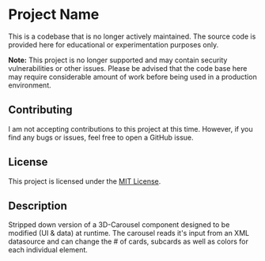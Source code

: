 # Project Name

This is a codebase that is no longer actively maintained. The source code is provided here for educational or experimentation purposes only.

**Note:** This project is no longer supported and may contain security vulnerabilities or other issues. Please be advised that the code base here may require considerable amount of work before being used in a production environment.

## Contributing

I am not accepting contributions to this project at this time. However, if you find any bugs or issues, feel free to open a GitHub issue.

## License

This project is licensed under the [MIT License](LICENSE).

## Description

Stripped down version of a 3D-Carousel component designed to be modified (UI & data) at runtime.
The carousel reads it's input from an XML datasource and can change the # of cards, subcards as well as colors for each individual element.
